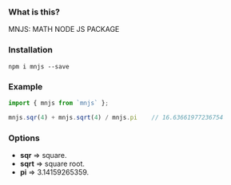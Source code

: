 ### What is this?

MNJS: MATH NODE JS PACKAGE

### Installation

`npm i mnjs --save`

### Example

```js
import { mnjs from `mnjs` };

mnjs.sqr(4) + mnjs.sqrt(4) / mnjs.pi  	// 16.63661977236754
```


### Options


* **sqr** => square.
* **sqrt** => square root.
* **pi** => 3.14159265359.

